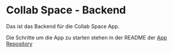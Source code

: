 # Collab Space - Backend

Das ist das Backend für die Collab Space App. 

Die Schritte um die App zu starten stehen in der README der [App Repository](https://github.com/KIT-PSE/collab-space-app)